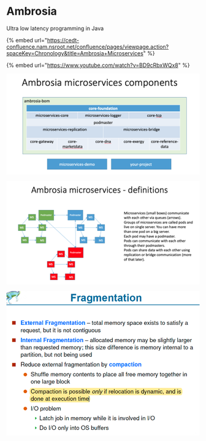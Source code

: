 # Ambrosia

Ultra low latency programming in Java 

{% embed url="https://cedt-confluence.nam.nsroot.net/confluence/pages/viewpage.action?spaceKey=Chronology&title=Ambrosia+Microservices" %}

{% embed url="https://www.youtube.com/watch?v=BD9cRbxWQx8" %}





![](../.gitbook/assets/image%20%2878%29.png)

![](../.gitbook/assets/image%20%28128%29.png)

![](../.gitbook/assets/image%20%28117%29.png)



